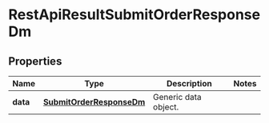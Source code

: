 
# RestApiResultSubmitOrderResponseDm

## Properties
Name | Type | Description | Notes
------------ | ------------- | ------------- | -------------
**data** | [**SubmitOrderResponseDm**](SubmitOrderResponseDm.md) | Generic data object. | 



